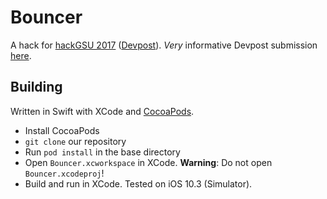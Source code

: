 # Bouncer

A hack for [hackGSU 2017](http://hackgsu.com) ([Devpost](http://hackgsu-spring-2017.devpost.com)). _Very_ informative Devpost submission [here](https://devpost.com/software/bouncer-5v4w1r).

## Building

Written in Swift with XCode and [CocoaPods](https://cocoapods.org). 
- Install CocoaPods
- `git clone` our repository
- Run `pod install` in the base directory
- Open `Bouncer.xcworkspace` in XCode. **Warning**: Do not open `Bouncer.xcodeproj`!
- Build and run in XCode. Tested on iOS 10.3 (Simulator).

